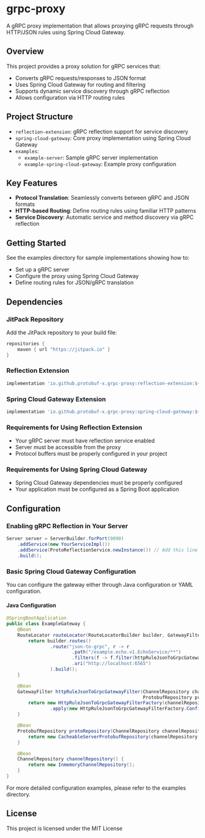 # grpc-proxy

A gRPC proxy implementation that allows proxying gRPC requests through HTTP/JSON rules using Spring Cloud Gateway.

## Overview

This project provides a proxy solution for gRPC services that:

- Converts gRPC requests/responses to JSON format
- Uses Spring Cloud Gateway for routing and filtering
- Supports dynamic service discovery through gRPC reflection
- Allows configuration via HTTP routing rules

## Project Structure

- `reflection-extension`: gRPC reflection support for service discovery
- `spring-cloud-gateway`: Core proxy implementation using Spring Cloud Gateway
- `examples`:
  - `example-server`: Sample gRPC server implementation
  - `example-spring-cloud-gateway`: Example proxy configuration

## Key Features

- **Protocol Translation**: Seamlessly converts between gRPC and JSON formats
- **HTTP-based Routing**: Define routing rules using familiar HTTP patterns
- **Service Discovery**: Automatic service and method discovery via gRPC reflection

## Getting Started

See the examples directory for sample implementations showing how to:
- Set up a gRPC server
- Configure the proxy using Spring Cloud Gateway
- Define routing rules for JSON/gRPC translation

## Dependencies

### JitPack Repository
Add the JitPack repository to your build file:
```groovy
repositories {
    maven { url "https://jitpack.io" }
}
```

### Reflection Extension
```groovy
implementation 'io.github.protobuf-x.grpc-proxy:reflection-extension:${project.version}'
```

### Spring Cloud Gateway Extension
```groovy
implementation 'io.github.protobuf-x.grpc-proxy:spring-cloud-gateway:${project.version}'
```

### Requirements for Using Reflection Extension
- Your gRPC server must have reflection service enabled
- Server must be accessible from the proxy
- Protocol buffers must be properly configured in your project

### Requirements for Using Spring Cloud Gateway
- Spring Cloud Gateway dependencies must be properly configured
- Your application must be configured as a Spring Boot application

## Configuration

### Enabling gRPC Reflection in Your Server
```java
Server server = ServerBuilder.forPort(9090)
    .addService(new YourServiceImpl())
    .addService(ProtoReflectionService.newInstance()) // Add this line
    .build();
```

### Basic Spring Cloud Gateway Configuration

You can configure the gateway either through Java configuration or YAML configuration.

#### Java Configuration
```java
@SpringBootApplication
public class ExampleGateway {
    @Bean
    RouteLocator routeLocator(RouteLocatorBuilder builder, GatewayFilter httpRuleJsonToGrpcGatewayFilter) {
        return builder.routes()
                .route("json-to-grpc", r -> r
                        .path("/example.echo.v1.EchoService/**")
                        .filters(f -> f.filter(httpRuleJsonToGrpcGatewayFilter))
                        .uri("http://localhost:6565")
                ).build();
    }

    @Bean
    GatewayFilter httpRuleJsonToGrpcGatewayFilter(ChannelRepository channelRepository,
                                                  ProtobufRepository protobufRepository) {
        return new HttpRuleJsonToGrpcGatewayFilterFactory(channelRepository, protobufRepository)
                .apply(new HttpRuleJsonToGrpcGatewayFilterFactory.Config());
    }

    @Bean
    ProtobufRepository protoRepository(ChannelRepository channelRepository) {
        return new CacheableServerProtobufRepository(channelRepository, 60);
    }

    @Bean
    ChannelRepository channelRepository() {
        return new InmemoryChannelRepository();
    }
}
```

For more detailed configuration examples, please refer to the examples directory.

## License

This project is licensed under the MIT License
